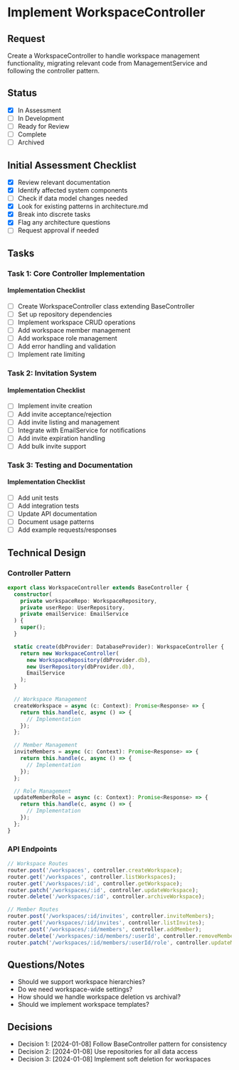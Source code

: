 # Implement WorkspaceController

## Request
Create a WorkspaceController to handle workspace management functionality, migrating relevant code from ManagementService and following the controller pattern.

## Status
- [x] In Assessment
- [ ] In Development
- [ ] Ready for Review
- [ ] Complete
- [ ] Archived

## Initial Assessment Checklist
- [x] Review relevant documentation
- [x] Identify affected system components
- [ ] Check if data model changes needed
- [x] Look for existing patterns in architecture.md
- [x] Break into discrete tasks
- [x] Flag any architecture questions
- [ ] Request approval if needed

## Tasks

### Task 1: Core Controller Implementation
#### Implementation Checklist
- [ ] Create WorkspaceController class extending BaseController
- [ ] Set up repository dependencies
- [ ] Implement workspace CRUD operations
- [ ] Add workspace member management
- [ ] Add workspace role management
- [ ] Add error handling and validation
- [ ] Implement rate limiting

### Task 2: Invitation System
#### Implementation Checklist
- [ ] Implement invite creation
- [ ] Add invite acceptance/rejection
- [ ] Add invite listing and management
- [ ] Integrate with EmailService for notifications
- [ ] Add invite expiration handling
- [ ] Add bulk invite support

### Task 3: Testing and Documentation
#### Implementation Checklist
- [ ] Add unit tests
- [ ] Add integration tests
- [ ] Update API documentation
- [ ] Document usage patterns
- [ ] Add example requests/responses

## Technical Design

### Controller Pattern
```typescript
export class WorkspaceController extends BaseController {
  constructor(
    private workspaceRepo: WorkspaceRepository,
    private userRepo: UserRepository,
    private emailService: EmailService
  ) {
    super();
  }

  static create(dbProvider: DatabaseProvider): WorkspaceController {
    return new WorkspaceController(
      new WorkspaceRepository(dbProvider.db),
      new UserRepository(dbProvider.db),
      EmailService
    );
  }

  // Workspace Management
  createWorkspace = async (c: Context): Promise<Response> => {
    return this.handle(c, async () => {
      // Implementation
    });
  };

  // Member Management
  inviteMembers = async (c: Context): Promise<Response> => {
    return this.handle(c, async () => {
      // Implementation
    });
  };

  // Role Management
  updateMemberRole = async (c: Context): Promise<Response> => {
    return this.handle(c, async () => {
      // Implementation
    });
  };
}
```

### API Endpoints
```typescript
// Workspace Routes
router.post('/workspaces', controller.createWorkspace);
router.get('/workspaces', controller.listWorkspaces);
router.get('/workspaces/:id', controller.getWorkspace);
router.patch('/workspaces/:id', controller.updateWorkspace);
router.delete('/workspaces/:id', controller.archiveWorkspace);

// Member Routes
router.post('/workspaces/:id/invites', controller.inviteMembers);
router.get('/workspaces/:id/invites', controller.listInvites);
router.post('/workspaces/:id/members', controller.addMember);
router.delete('/workspaces/:id/members/:userId', controller.removeMember);
router.patch('/workspaces/:id/members/:userId/role', controller.updateMemberRole);
```

## Questions/Notes
- Should we support workspace hierarchies?
- Do we need workspace-wide settings?
- How should we handle workspace deletion vs archival?
- Should we implement workspace templates?

## Decisions
- Decision 1: [2024-01-08] Follow BaseController pattern for consistency
- Decision 2: [2024-01-08] Use repositories for all data access
- Decision 3: [2024-01-08] Implement soft deletion for workspaces 